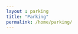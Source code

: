 ```yaml
---
layout : parking
title: "Parking"
permalink: /home/parking/
---
```


<dl>
<dl>
<div class="container">
    <div id="map"></div>
    <section class="sidebar">
        <!-- JS content -->
    </section>
</div><!-- end container -->
    <script>
      function initMap() {
        var map = new google.maps.Map(document.getElementById('map'), {
          zoom: 13,
          center: {lat: 51.05367, lng: 3.7186}
        });
        var labels = ['p7','p10','p1','p4','p8','p2'];
        var markers = locations.map(function(location, i) {
          return new google.maps.Marker({
            position: location,
            label: labels[i % labels.length]
          });
        });
        var markerCluster = new MarkerClusterer(map, markers,
            {imagePath: 'https://developers.google.com/maps/documentation/javascript/examples/markerclusterer/m'});
      }
      var locations = [
        {lat: 51.05367, lng: 3.7186},
        {lat: 51.04171, lng: 3.72557},
        {lat: 51.05652, lng: 3.72595},
        {lat: 51.04862, lng: 3.72225},
        {lat: 51.05532, lng: 3.71653},
        {lat: 51.05207, lng: 3.72981},
      ]
    </script>
    <script src="https://developers.google.com/maps/documentation/javascript/examples/markerclusterer/markerclusterer.js">
    </script>
    <script async defer
    src="https://maps.googleapis.com/maps/api/js?key=AIzaSyDnuvnUztsM1EQMbqvQqKlYCHG975271M0&callback=initMap">
    </script>
</dl>